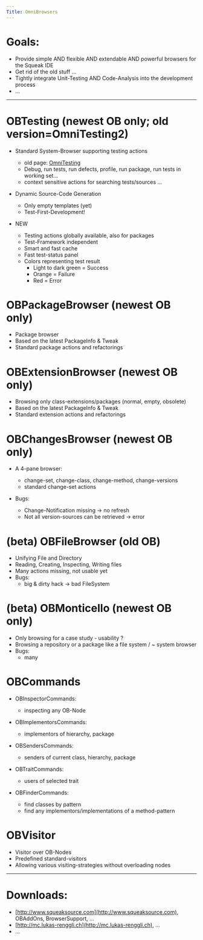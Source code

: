 ```yaml
---
Title: OmniBrowsers
---
```


# Goals:

-  Provide simple AND flexible AND extendable AND powerful browsers for the Squeak IDE
-  Get rid of the old stuff ...
-  Tightly integrate Unit-Testing AND Code-Analysis into the development process
-  ...


---

# OBTesting (newest OB only; old version=OmniTesting2)

-  Standard System-Browser supporting testing actions
	-  old page: [OmniTesting](%base_url%/wiki/alumni/stefanreichhart/omnitesting)
	-  Debug, run tests, run defects, profile, run package, run tests in working set...
	-  context sensitive actions for searching tests/sources ...

-  Dynamic Source-Code Generation 
	-  Only empty templates (yet)
	-  Test-First-Development!

-  NEW
	-  Testing actions globally available, also for packages
	-  Test-Framework independent
	-  Smart and fast cache
	-  Fast test-status panel 
	-  Colors representing test result 
		-  Light to dark green = Success
		-  Orange = Failure
		-  Red = Error



# OBPackageBrowser (newest OB only)

-  Package browser
-  Based on the latest PackageInfo & Tweak
-  Standard package actions and refactorings

# OBExtensionBrowser (newest OB only)

-  Browsing only class-extensions/packages (normal, empty, obsolete)
-  Based on the latest PackageInfo & Tweak
-  Standard extension actions and refactorings

# OBChangesBrowser (newest OB only)

-  A 4-pane browser:
	-  change-set, change-class, change-method, change-versions
	-  standard change-set actions

-  Bugs:
	-  Change-Notification missing -> no refresh
	-  Not all version-sources can be retrieved -> error


# (beta) OBFileBrowser (old OB)

-  Unifying File and Directory
-  Reading, Creating, Inspecting, Writing files
-  Many actions missing, not usable yet
-  Bugs:
	-  big & dirty hack -> bad FileSystem


# (beta) OBMonticello (newest OB only)

-  Only browsing for a case study - usability ?
-  Browsing a repository or a package like a file system / ~ system browser 
-  Bugs:
	-  many


# OBCommands

-  OBInspectorCommands: 
	-  inspecting any OB-Node

-  OBImplementorsCommands: 
	-  implementors of hierarchy, package

-  OBSendersCommands: 
	-  senders of current class, hierarchy, package

-  OBTraitCommands: 
	-  users of selected trait

-  OBFinderCommands: 
	-  find classes by pattern
	-  find any implementors/implementations of a method-pattern


# OBVisitor

-  Visitor over OB-Nodes
-  Predefined standard-visitors
-  Allowing various visiting-strategies without overloading nodes


---

# Downloads:

-  [http://www.squeaksource.com](http://www.squeaksource.com), OBAddOns, BrowserSupport, ...
-  [http://mc.lukas-renggli.ch](http://mc.lukas-renggli.ch), ...
-  ...
